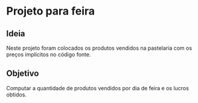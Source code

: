 # Projeto para feira

## Ideia

Neste projeto foram colocados os produtos vendidos na pastelaria com
os preços implícitos no código fonte.

## Objetivo

Computar a quantidade de produtos vendidos por dia de feira e os 
lucros obtidos.